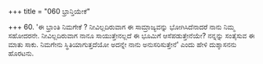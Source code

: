 +++
title = "060 ಭ್ರಾನ್ತಿಯೇಕೆ"

+++
60. 'ಈ ಭ್ರಾಂತಿ ನಿಮಗೇಕೆ ? ನೀವಿಲ್ಲದಿರುವಾಗ ಈ ಸಾಮ್ರಾಜ್ಯವನ್ನು ಭೋಗಿಸಿದೆನಾದರೆ ನಾನು ನಿಮ್ಮ ಸಹೋದರನೇ. ನೀವಿಲ್ಲದಿರುವಾಗ ನಾನೂ ಸಾಯುತ್ತೇನಲ್ಲದೆ ಈ ಭೂಮಿಗೆ ಆಸೆಪಡುತ್ತೇನೆಯೇ?  ನನ್ನನ್ನು ಸಂತೈಸುವ ಈ ಮಾತು ಸಾಕು. ನಿಮಗೇನು ಸ್ಥಿತಿಯಾಗುತ್ತದೆಯೋ ಅದನ್ನೇ ನಾನು ಅನುಸರಿಸುತ್ತೇನೆ' ಎಂದು ಹೇಳಿ ದುಶ್ಶಾಸನನು ಹೊರಟನು.